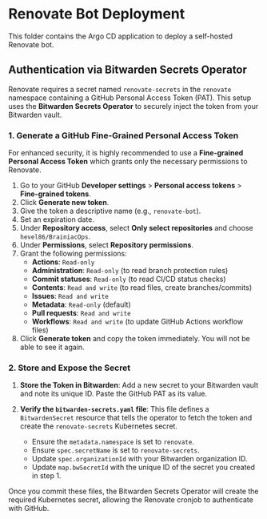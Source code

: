 # Renovate Bot Deployment

This folder contains the Argo CD application to deploy a self-hosted Renovate bot.

## Authentication via Bitwarden Secrets Operator

Renovate requires a secret named `renovate-secrets` in the `renovate` namespace containing a GitHub Personal Access Token (PAT). This setup uses the **Bitwarden Secrets Operator** to securely inject the token from your Bitwarden vault.

### 1. Generate a GitHub Fine-Grained Personal Access Token

For enhanced security, it is highly recommended to use a **Fine-grained Personal Access Token** which grants only the necessary permissions to Renovate.

1.  Go to your GitHub **Developer settings** > **Personal access tokens** > **Fine-grained tokens**.
2.  Click **Generate new token**.
3.  Give the token a descriptive name (e.g., `renovate-bot`).
4.  Set an expiration date.
5.  Under **Repository access**, select **Only select repositories** and choose `hevel86/BrainiacOps`.
6.  Under **Permissions**, select **Repository permissions**.
7.  Grant the following permissions:
    -   **Actions**: `Read-only`
    -   **Administration**: `Read-only` (to read branch protection rules)
    -   **Commit statuses**: `Read-only` (to read CI/CD status checks)
    -   **Contents**: `Read and write` (to read files, create branches/commits)
    -   **Issues**: `Read and write`
    -   **Metadata**: `Read-only` (default)
    -   **Pull requests**: `Read and write`
    -   **Workflows**: `Read and write` (to update GitHub Actions workflow files)
8.  Click **Generate token** and copy the token immediately. You will not be able to see it again.

### 2. Store and Expose the Secret

1.  **Store the Token in Bitwarden**: Add a new secret to your Bitwarden vault and note its unique ID. Paste the GitHub PAT as its value.

2.  **Verify the `bitwarden-secrets.yaml` file**: This file defines a `BitwardenSecret` resource that tells the operator to fetch the token and create the `renovate-secrets` Kubernetes secret.
    - Ensure the `metadata.namespace` is set to `renovate`.
    - Ensure `spec.secretName` is set to `renovate-secrets`.
    - Update `spec.organizationId` with your Bitwarden organization ID.
    - Update `map.bwSecretId` with the unique ID of the secret you created in step 1.

Once you commit these files, the Bitwarden Secrets Operator will create the required Kubernetes secret, allowing the Renovate cronjob to authenticate with GitHub.